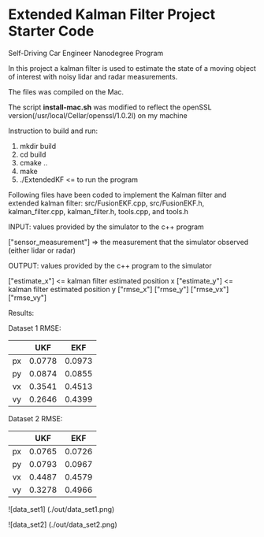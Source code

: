 # Extended Kalman Filter Project Starter Code
Self-Driving Car Engineer Nanodegree Program

In this project a kalman filter is used to estimate the state of a moving object of interest with noisy lidar and radar measurements. 

The files was compiled on the Mac. 

The script **install-mac.sh** was modified to reflect the openSSL version(/usr/local/Cellar/openssl/1.0.2l) on my machine

Instruction to build and run:

1. mkdir build
2. cd build
3. cmake ..
4. make
5. ./ExtendedKF   <= to run the program

Following files have been coded to implement the Kalman filter and extended kalman filter: src/FusionEKF.cpp, src/FusionEKF.h, kalman_filter.cpp, kalman_filter.h, tools.cpp, and tools.h


INPUT: values provided by the simulator to the c++ program

["sensor_measurement"] => the measurement that the simulator observed (either lidar or radar)


OUTPUT: values provided by the c++ program to the simulator

["estimate_x"] <= kalman filter estimated position x
["estimate_y"] <= kalman filter estimated position y
["rmse_x"]
["rmse_y"]
["rmse_vx"]
["rmse_vy"]


Results:

Dataset 1 RMSE:

|               | UKF   |  EKF |
|:-------------:|:-------------:|:-------:|
|  px     | 0.0778        | 0.0973 |
|  py   | 0.0874      | 0.0855|
|  vx   | 0.3541      | 0.4513 |
|  vy     | 0.2646        | 0.4399 | 




Dataset 2 RMSE:

|               | UKF   |  EKF |
|:-------------:|:-------------:|:-------:|
|  px     | 0.0765        | 0.0726 |
|  py   | 0.0793      | 0.0967|
|  vx   | 0.4487      | 0.4579 |
|  vy     | 0.3278        | 0.4966 | 

![data_set1] (./out/data_set1.png)

![data_set2] (./out/data_set2.png)

